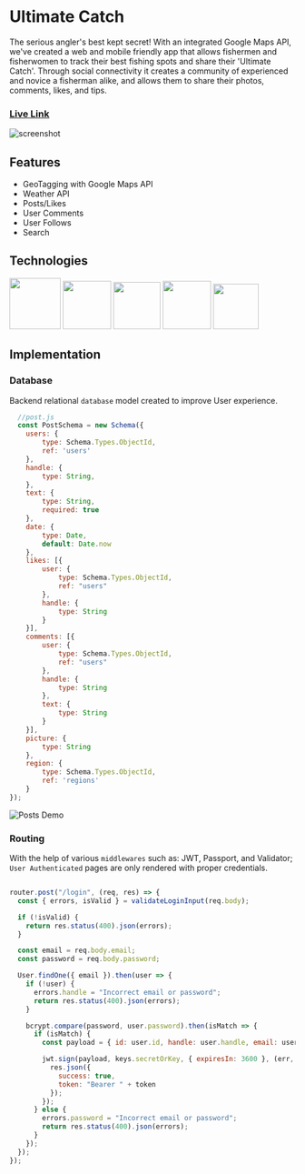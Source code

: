 # Ultimate Catch
The serious angler's best kept secret!
With an integrated Google Maps API, we've created a web and mobile friendly app that allows fishermen and fisherwomen to track their best fishing spots and share their 'Ultimate Catch'. Through social connectivity it creates a community of experienced and novice a fisherman alike, and allows them to share their photos, comments, likes, and tips.

### [Live Link](https://ultimatecatch2.herokuapp.com/#/)

![screenshot](img/obama.png)

## Features
 + GeoTagging with Google Maps API
 + Weather API
 + Posts/Likes
 + User Comments
 + User Follows
 + Search

 ## Technologies

<a href="#"><img src="img/mongo.png" height="90px"></a>
<a href="#"><img src="img/express.png" height="85px"></a>
<a href="#"><img src="img/react.png" height="83px"></a>
<a href="#"><img src="img/node.jpg" height="85px"></a>
<a href="#"><img src="img/maps.png" height="80px"></a>


## Implementation


### Database
Backend relational `database` model created to improve User experience.

```javascript
  //post.js
  const PostSchema = new Schema({
    users: {
        type: Schema.Types.ObjectId,
        ref: 'users'
    },
    handle: {
        type: String,
    },
    text: {
        type: String,
        required: true
    },
    date: {
        type: Date,
        default: Date.now
    },
    likes: [{
        user: {
            type: Schema.Types.ObjectId,
            ref: "users"
        },
        handle: {
            type: String
        }
    }],
    comments: [{
        user: {
            type: Schema.Types.ObjectId,
            ref: "users"
        },
        handle: {
            type: String
        },
        text: {
            type: String
        }
    }],
    picture: {
        type: String
    },
    region: {
        type: Schema.Types.ObjectId,
        ref: 'regions'
    }
});
```

![Posts Demo](img/post-gif.gif)


### Routing

With the help of various `middlewares` such as: JWT, Passport, and Validator; `User Authenticated` pages are only rendered with proper credentials.  

```javascript

router.post("/login", (req, res) => {
  const { errors, isValid } = validateLoginInput(req.body);

  if (!isValid) {
    return res.status(400).json(errors);
  }

  const email = req.body.email;
  const password = req.body.password;

  User.findOne({ email }).then(user => {
    if (!user) {
      errors.handle = "Incorrect email or password";
      return res.status(400).json(errors);
    }

    bcrypt.compare(password, user.password).then(isMatch => {
      if (isMatch) {
        const payload = { id: user.id, handle: user.handle, email: user.email };

        jwt.sign(payload, keys.secretOrKey, { expiresIn: 3600 }, (err, token) => {
          res.json({
            success: true,
            token: "Bearer " + token
          });
        });
      } else {
        errors.password = "Incorrect email or password";
        return res.status(400).json(errors);
      }
    });
  });
});

```
